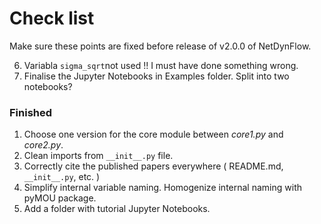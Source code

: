 # Check list 

Make sure these points are fixed before release of v2.0.0 of NetDynFlow.

6. Variabla `sigma_sqrt`not used !! I must have done something wrong.
7. Finalise the Jupyter Notebooks in Examples folder. Split into two notebooks? 



### Finished

1. Choose one version for the core module between *core1.py* and *core2.py*.
2. Clean imports from `__init__.py` file.
3. Correctly cite the published papers everywhere ( README.md, `__init__.py`, etc. )
4. Simplify internal variable naming. Homogenize internal naming with pyMOU package.
5. Add a folder with tutorial Jupyter Notebooks.
